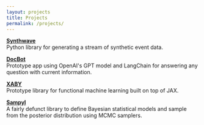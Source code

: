 ```yaml
---
layout: projects
title: Projects
permalink: /projects/
---
```


[**Synthwave**](https://mcleonard.github.io/synthwave/html/index.html)  
Python library for generating a stream of synthetic event data.

[**DocBot**](https://github.com/mcleonard/docbot)  
Prototype app using OpenAI's GPT model and LangChain for answering any question with current information. 

[**XABY**](https://github.com/mcleonard/xaby)  
Prototype library for functional machine learning built on top of JAX.

[**Sampyl**](http://mcleonard.github.io/sampyl/)  
A fairly defunct library to define Bayesian statistical models and sample from the posterior distribution using MCMC samplers.
